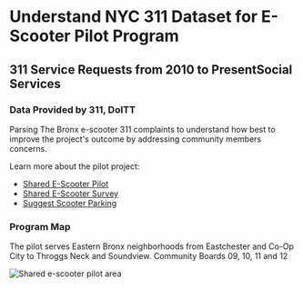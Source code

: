 # Understand NYC 311 Dataset for E-Scooter Pilot Program

## 311 Service Requests from 2010 to PresentSocial Services
### Data Provided by 311, DoITT

Parsing The Bronx e-scooter 311 complaints to understand how best to improve the project's outcome by addressing community members concerns.

Learn more about the pilot project:

- [Shared E-Scooter Pilot](https://nycdotscootershare.info/home)
- [Shared E-Scooter Survey](https://nycdotscootershare.info/survey)
- [Suggest Scooter Parking](https://nycdotprojects.info/project-feedback-map/suggest-scooter-parking)

### Program Map

The pilot serves Eastern Bronx neighborhoods from Eastchester and Co-Op City to Throggs Neck and Soundview. Community Boards 09, 10, 11 and 12

![Shared e-scooter pilot area](https://nycdotscootershare.info/sites/default/files/inline-images/BronxPilotArea-2-19-21_press-01_0.jpg)

